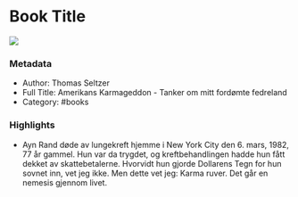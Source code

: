 # Book Title

![](https://media.bluestonepim.com/1d982375-6379-47aa-94dd-ca50b2d04f46/d26214a3-b665-4118-8c81-c485e275e624/zQuZtsGHLO3blTALedE5GZzSr/obF19pPqLhALogz20MmKkn2gQ.jpg)

### Metadata

- Author: Thomas Seltzer
- Full Title: Amerikans Karmageddon - Tanker om mitt fordømte fedreland
- Category: #books

### Highlights

- Ayn Rand døde av lungekreft hjemme i New York City den 6. mars, 1982, 77 år gammel. Hun var da trygdet, og kreftbehandlingen hadde hun fått dekket av skattebetalerne. Hvorvidt hun gjorde Dollarens Tegn for hun sovnet inn, vet jeg ikke. Men dette vet jeg: Karma ruver. Det går en nemesis gjennom livet.
